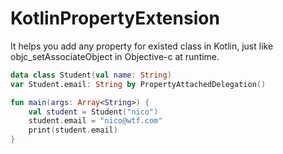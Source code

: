 # KotlinPropertyExtension
It helps you add any property for existed class in Kotlin, just like objc_setAssociateObject in Objective-c at runtime.
```kotlin
data class Student(val name: String)
var Student.email: String by PropertyAttachedDelegation()

fun main(args: Array<String>) {
    val student = Student("nico")
    student.email = "nico@wtf.com"
    print(student.email)
}
```
